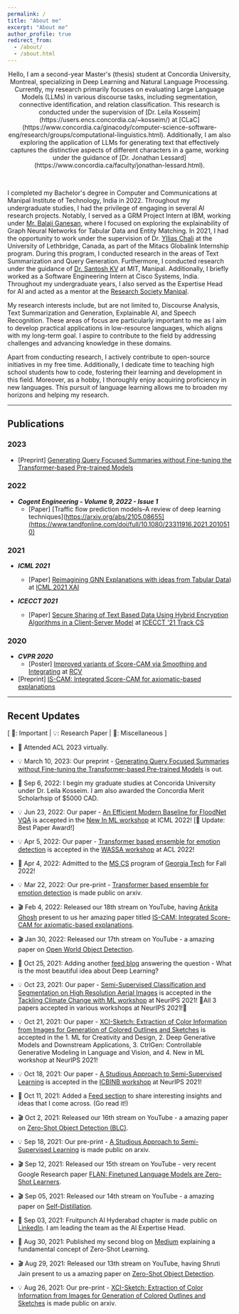 ```yaml
---
permalink: /
title: "About me"
excerpt: "About me"
author_profile: true
redirect_from: 
  - /about/
  - /about.html
---
```

<p style="text-align: center;">
Hello, I am a second-year Master's (thesis) student at Concordia University, Montreal, specializing in Deep Learning and Natural Language Processing. Currently, my research primarily focuses on evaluating Large Language Models (LLMs) in various discourse tasks, including segmentation, connective identification, and relation classification. This research is conducted under the supervision of [Dr. Leila Kosseim](https://users.encs.concordia.ca/~kosseim/) at [CLaC](https://www.concordia.ca/ginacody/computer-science-software-eng/research/groups/computational-linguistics.html). Additionally, I am also exploring the application of LLMs for generating text that effectively captures the distinctive aspects of different characters in a game, working under the guidance of [Dr. Jonathan Lessard](https://www.concordia.ca/faculty/jonathan-lessard.html).</p>
<br>

I completed my Bachelor's degree in Computer and Communications at Manipal Institute of Technology, India in 2022. Throughout my undergraduate studies, I had the privilege of engaging in several AI research projects. Notably, I served as a GRM Project Intern at IBM, working under [Mr. Balaji Ganesan](https://research.ibm.com/people/balaji-ganesan), where I focused on exploring the explainability of Graph Neural Networks for Tabular Data and Entity Matching. In 2021, I had the opportunity to work under the supervision of Dr. [Yllias Chali](https://www.cs.uleth.ca/~chali/) at the University of Lethbridge, Canada, as part of the Mitacs Globalink Internship program. During this program, I conducted research in the areas of Text Summarization and Query Generation. Furthermore, I conducted research under the guidance of [Dr. Santosh KV](https://manipal.edu/mit/department-faculty/faculty-list/santhosh-kv.html) at MIT, Manipal. Additionally, I briefly worked as a Software Engineering Intern at Cisco Systems, India. Throughout my undergraduate years, I also served as the Expertise Head for AI and acted as a mentor at the [Research Society Manipal](http://www.researchsocietymit.com/).
<br>
 
My research interests include, but are not limited to, Discourse Analysis, Text Summarization and Generation, Explainable AI, and Speech Recognition. These areas of focus are particularly important to me as I aim to develop practical applications in low-resource languages, which aligns with my long-term goal. I aspire to contribute to the field by addressing challenges and advancing knowledge in these domains.
<br>

Apart from conducting research, I actively contribute to open-source initiatives in my free time. Additionally, I dedicate time to teaching high school students how to code, fostering their learning and development in this field. Moreover, as a hobby, I thoroughly enjoy acquiring proficiency in new languages. This pursuit of language learning allows me to broaden my horizons and helping my research.


--- 
## Publications
### 2023

- [Preprint] [Generating Query Focused Summaries without Fine-tuning the Transformer-based Pre-trained Models](https://arxiv.org/abs/2303.06230)


### 2022
- ***Cogent Engineering - Volume 9, 2022 - Issue 1***
  - [Paper] [Traffic flow prediction models–A review of deep learning techniques](https://arxiv.org/abs/2105.08655](https://www.tandfonline.com/doi/full/10.1080/23311916.2021.2010510) 

### 2021
- ***ICML 2021***
  - [Paper] [Reimagining GNN Explanations with ideas from Tabular Data](https://arxiv.org/abs/2106.12665)) at [ICML 2021 XAI](https://icml2021-xai.github.io/)
  
- ***ICECCT 2021***
  - [Paper] [Secure Sharing of Text Based Data Using Hybrid Encryption Algorithms in a Client-Server Model](https://ieeexplore.ieee.org/abstract/document/9616671) at [ICECCT '21 Track CS](https://www.climatechange.ai/events/neurips2022)

### 2020
- ***CVPR 2020***
  - [Poster] [Improved variants of Score-CAM via Smoothing and Integrating](https://drive.google.com/file/d/10at_w7Wlkz0Ig4fU9BoNWe8m8FttlaDD/view) at [RCV](https://sites.google.com/view/rcv-cvpr2021/accepted-work?authuser=0)
- [Preprint] [IS-CAM: Integrated Score-CAM for axiomatic-based explanations](https://arxiv.org/abs/2010.03023)
  

---
## Recent Updates
[ 🌟: Important | 💡: Research Paper | 📆: Miscellaneous ]

- 🌟 Attended ACL 2023 virtually.

- 💡 March 10, 2023: Our preprint - [Generating Query Focused Summaries without Fine-tuning the Transformer-based Pre-trained Models](https://arxiv.org/abs/2303.06230) is out.

- 🌟 Sep 6, 2022: I begin my graduate studies at Concorida University under Dr. Leila Kosseim. I am also awarded the Concordia Merit Scholarhsip of $5000 CAD. 

- 💡 Jun 23, 2022: Our paper - [An Efficient Modern Baseline for FloodNet VQA](https://arxiv.org/abs/2205.15025) is accepted in the [New In ML workshop](https://ablacan.github.io/NewInML2022_ICML/) at ICML 2022! [🌟 Update: Best Paper Award!]

- 💡 Apr 5, 2022: Our paper - [Transformer based ensemble for emotion detection](https://arxiv.org/abs/2203.11899) is accepted in the [WASSA workshop](https://wassa-workshop.github.io/) at ACL 2022!

- 🌟 Apr 4, 2022: Admitted to the [MS CS](https://www.cc.gatech.edu/degree-programs/master-science-computer-science) program of [Georgia Tech](https://www.gatech.edu/) for Fall 2022!

- 💡 Mar 22, 2022: Our pre-print - [Transformer based ensemble for emotion detection](https://arxiv.org/abs/2203.11899) is made public on arxiv.

- 🎬 Feb 4, 2022: Released our 18th stream on YouTube, having [Ankita Ghosh](https://ankitaghosh9.github.io/) present to us her amazing paper titled [IS-CAM: Integrated Score-CAM for axiomatic-based explanations](https://www.youtube.com/watch?v=26X-HoPCD1Y).

-  🎬	Jan 30, 2022: Released our 17th stream on YouTube - a amazing paper on [Open World Object Detection](https://www.youtube.com/watch?v=UKX93Yd1o-8).

- 📆 Oct 25, 2021: Adding another [feed blog](https://sahilkhose.github.io/feed/) answering the question - What is the most beautiful idea about Deep Learning?

- 💡	Oct 23, 2021: Our paper - [Semi-Supervised Classification and Segmentation on High Resolution Aerial Images](https://arxiv.org/abs/2105.08655) is accepted in the [Tackling Climate Change with ML workshop](https://www.climatechange.ai/events/neurips2021.html) at NeurIPS 2021! 🌟All 3 papers accepted in various workshops at NeurIPS 2021!🌟

- 💡	Oct 21, 2021: Our paper - [XCI-Sketch: Extraction of Color Information from Images for Generation of Colored Outlines and Sketches](https://arxiv.org/abs/2108.11554) is accepted in the 1. ML for Creativity and Design, 2. Deep Generative Models and Downstream Applications, 3. CtrlGen: Controllable Generative Modeling in Language and Vision, and 4. New in ML workshop at NeurIPS 2021! 

- 💡	Oct 18, 2021: Our paper - [A Studious Approach to Semi-Supervised Learning](https://arxiv.org/abs/2109.08924) is accepted in the [ICBINB workshop](https://i-cant-believe-its-not-better.github.io/neurips2021/) at NeurIPS 2021!

- 📆	Oct 11, 2021: Added a [Feed section](https://sahilkhose.github.io/feed/) to share interesting insights and ideas that I come across. (Go read it!)

-  🎬	Oct 2, 2021: Released our 16th stream on YouTube - a amazing paper on [Zero-Shot Object Detection (BLC)](https://www.youtube.com/watch?v=JP6SjoLDrkc).

- 💡	Sep 18, 2021: Our pre-print - [A Studious Approach to Semi-Supervised Learning](https://arxiv.org/abs/2109.08924) is made public on arxiv.

- 🎬	Sep 12, 2021: Released our 15th stream on YouTube - very recent Google Research paper [FLAN: Finetuned Language Models are Zero-Shot Learners](https://www.youtube.com/watch?v=QDeYaqdjH0w).

- 🎬	Sep 05, 2021: Released our 14th stream on YouTube - a amazing paper on [Self-Distillation](https://www.youtube.com/watch?v=ugvHJbzhod8).

- 📆	Sep 03, 2021: Fruitpunch AI Hyderabad chapter is made public on [LinkedIn](https://www.linkedin.com/feed/update/urn:li:activity:6839531104295235584/). I am leading the team as the AI Expertise Head.

- 📆	Aug 30, 2021: Published my second blog on [Medium](https://sahilkhose.medium.com/zero-shot-learning-the-seen-the-unseen-and-the-unknown-9e69da125df2) explaining a fundamental concept of Zero-Shot Learning.

- 🎬	Aug 29, 2021: Released our 13th stream on YouTube, having Shruti Jain present to us a amazing paper on [Zero-Shot Object Detection](https://www.youtube.com/watch?v=f-UELOTXlB4).


- 💡 Aug 26, 2021: Our pre-print - [XCI-Sketch: Extraction of Color Information from Images for Generation of Colored Outlines and Sketches](https://arxiv.org/abs/2108.11554) is made public on arxiv.
